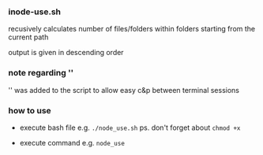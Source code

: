 ### inode-use.sh

recusively calculates number of files/folders within folders starting from the current path

output is given in descending order

### note regarding '\'
'\' was added to the script to allow easy c&p between terminal sessions

### how to use

- execute bash file e.g. `./node_use.sh` ps. don't forget about `chmod +x`

- execute command e.g. `node_use`
